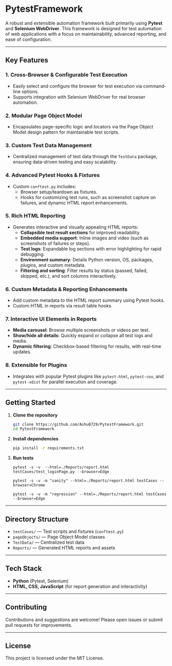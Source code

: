 # PytestFramework

A robust and extensible automation framework built primarily using **Pytest** and **Selenium WebDriver**. This framework is designed for test automation of web applications with a focus on maintainability, advanced reporting, and ease of configuration.

---

## Key Features

### 1. **Cross-Browser & Configurable Test Execution**
- Easily select and configure the browser for test execution via command-line options.
- Supports integration with Selenium WebDriver for real browser automation.

### 2. **Modular Page Object Model**
- Encapsulates page-specific logic and locators via the Page Object Model design pattern for maintainable test scripts.

### 3. **Custom Test Data Management**
- Centralized management of test data through the `TestData` package, ensuring data-driven testing and easy scalability.

### 4. **Advanced Pytest Hooks & Fixtures**
- Custom `conftest.py` includes:
  - Browser setup/teardown as fixtures.
  - Hooks for customizing test runs, such as screenshot capture on failures, and dynamic HTML report enhancements.

### 5. **Rich HTML Reporting**
- Generates interactive and visually appealing HTML reports:
  - **Collapsible test result sections** for improved readability.
  - **Embedded media support**: Inline images and video (such as screenshots of failures or steps).
  - **Test logs**: Expandable log sections with error highlighting for rapid debugging.
  - **Environment summary**: Details Python version, OS, packages, plugins, and custom metadata.
  - **Filtering and sorting**: Filter results by status (passed, failed, skipped, etc.), and sort columns interactively.

### 6. **Custom Metadata & Reporting Enhancements**
- Add custom metadata to the HTML report summary using Pytest hooks.
- Custom HTML in reports via result table hooks.

### 7. **Interactive UI Elements in Reports**
- **Media carousel**: Browse multiple screenshots or videos per test.
- **Show/hide all details**: Quickly expand or collapse all test logs and media.
- **Dynamic filtering**: Checkbox-based filtering for results, with real-time updates.

### 8. **Extensible for Plugins**
- Integrates with popular Pytest plugins like `pytest-html`, `pytest-cov`, and `pytest-xdist` for parallel execution and coverage.

---

## Getting Started

1. **Clone the repository**
   ```bash
   git clone https://github.com/Ashu0729/PytestFramework.git
   cd PytestFramework
   ```

2. **Install dependencies**
   ```bash
   pip install -r requirements.txt
   ```

3. **Run tests**
    ```SingleTest in Edge
    pytest -s -v  --html=./Reports/report.html testCases/test_loginPage.py --browser=Edge    
    ```
    ```SanityTests in Chrome
    pytest -s -v -m "sanity" --html=./Reports/report.html testCases --browser=Chrome
    ```
    ```RegressionTests in Edge
    pytest -s -v -m "regression" --html=./Reports/report.html testCases --browser=Edge
    ```
---

## Directory Structure

- `testCases/` — Test scripts and fixtures (`conftest.py`)
- `pageObjects/` — Page Object Model classes
- `TestData/` — Centralized test data
- `Reports/` — Generated HTML reports and assets

---

## Tech Stack

- **Python** (Pytest, Selenium)
- **HTML, CSS, JavaScript** (for report generation and interactivity)

---

## Contributing

Contributions and suggestions are welcome! Please open issues or submit pull requests for improvements.

---

## License

This project is licensed under the MIT License.
